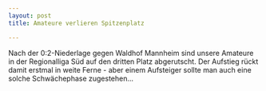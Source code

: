 ```yaml
---
layout: post
title: Amateure verlieren Spitzenplatz

---
```


Nach der 0:2-Niederlage gegen Waldhof Mannheim sind unsere Amateure in der Regionalliga Süd auf den dritten Platz abgerutscht. Der Aufstieg rückt damit erstmal in weite Ferne - aber einem Aufsteiger sollte man auch eine solche Schwächephase zugestehen...


